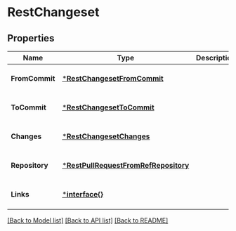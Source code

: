 # RestChangeset

## Properties
Name | Type | Description | Notes
------------ | ------------- | ------------- | -------------
**FromCommit** | [***RestChangesetFromCommit**](RestChangeset_fromCommit.md) |  | [optional] [default to null]
**ToCommit** | [***RestChangesetToCommit**](RestChangeset_toCommit.md) |  | [optional] [default to null]
**Changes** | [***RestChangesetChanges**](RestChangeset_changes.md) |  | [optional] [default to null]
**Repository** | [***RestPullRequestFromRefRepository**](RestPullRequest_fromRef_repository.md) |  | [optional] [default to null]
**Links** | [***interface{}**](interface{}.md) |  | [optional] [default to null]

[[Back to Model list]](../README.md#documentation-for-models) [[Back to API list]](../README.md#documentation-for-api-endpoints) [[Back to README]](../README.md)

